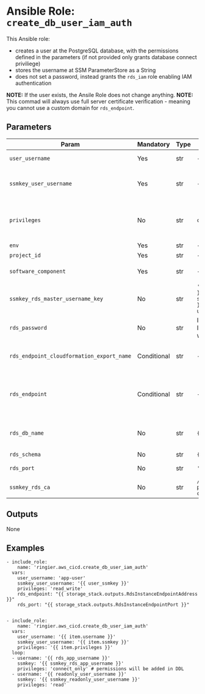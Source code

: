 # Ansible Role: `create_db_user_iam_auth`

This Ansible role:
*  creates a user at the PostgreSQL database, with the permissions defined in the parameters (if not provided only grants database connect priviliege)
*  stores the username at SSM ParameterStore as a String
*  does not set a password, instead grants the `rds_iam` role enabling IAM authentication

**NOTE:** If the user exists, the Ansile Role does not change anything.
**NOTE:** This commad will always use full server certificate verification - meaning you cannot use a custom domain for `rds_endpoint`.

## Parameters

|   Param                                      |   Mandatory    |   Type  |   Default                                                             |   Description                                                                                                                                                                                              |
|----------------------------------------------|----------------|---------|-----------------------------------------------------------------------|------------------------------------------------------------------------------------------------------------------------------------------------------------------------------------------------------------|
|   `user_username`                            |   Yes          |   str   |   -                                                                   |   Name of the PostgreSQL role to be created. e.g. `scmi_change_monitor_user`                                                                                                                               |
|   `ssmkey_user_username`                     |   Yes          |   str   |   -                                                                   |   Key of the SSM Parameter to store the username. If the SSM Parameter does not exist, this role will create it and set it to the appropriate value.                                                       |
|   `privileges`                               |   No           |   str   |   `connect_only`                                                      |   Privileges to be granted to the new user on database in the schema `rds_schema_name`. Choices: `connect_only` \| `read` \| `read_write`. Will also create default privileges for any new objects.         |
|   `env`                                      |   Yes          |   str   |   -                                                                   |                                                                                                                                                                                                            |
|   `project_id`                               |   Yes          |   str   |   -                                                                   |                                                                                                                                                                                                            |
|   `software_component`                       |   Yes          |   str   |   -                                                                   |   Used to lookup `/{{ project_id }}/{{ software_component }}/rds/master-username`                                                                                                                          |
|   `ssmkey_rds_master_username_key`           |   No           |   str   |   `'/{{ project_id }}/{{ software_component }}/rds/master-username'`  |   Name of the SSM Parameter to store RDS master username.                                                                                                                                                  |
|   `rds_password`                             |   No           |   str   |   If not provided RDS IAM authentication will be used                 |   The master user password. If not provided RDS IAM authentication will be used.                                                                                                                           |
|   `rds_endpoint_cloudformation_export_name`  |   Conditional  |   str   |   -                                                                   |   Mutually exclusive with `rds_endpoint`. Specify the CloudFormation stack export name of the RDS endpoint. e.g. `scmi-{{ software_component }}-rds-endpoint`                                              |
|   `rds_endpoint`                             |   Conditional  |   str   |   -                                                                   |   Mutually exclusive with `rds_endpoint_cloudformation_export_name`. Specify the RDS endpoint (without protocol and port) e.g. `dev-scmi-crawler-aurora.cluster-c2qxetkc4ajc.eu-west-1.rds.amazonaws.com`  |
|   `rds_db_name`                              |   No           |   str   |   `{{ project_id }}`                                                  |   Database name at PostgreSQL. As we usually have one cluster hosts only one database, naming uniqueness does not bring additional benefit.                                                                |
|   `rds_schema`                               |   No           |   str   |   `{{ rds_db_name }}`                                                 |   Schema name inside DB at PostgreSQL.                                                                                                                                                                     |
|   `rds_port`                                 |   No           |   str   |   `'5432'`                                                            |   TCP port of PostgreSQL. Without special reason it should not be changed.                                                                                                                                 |
|   `ssmkey_rds_ca`                            |   No           |   str   |  `/{{ env }}/{{ project_id }}/rds-ca`                                 |   The SSM key containing the certificate of the CA for the database server certificate                                                                                                                     |

## Outputs

None

## Examples

```ansible
- include_role:
    name: 'ringier.aws_cicd.create_db_user_iam_auth'
  vars:
    user_username: 'app-user'
    ssmkey_user_username: '{{ user_ssmkey }}'
    privileges: 'read_write'
    rds_endpoint: "{{ storage_stack.outputs.RdsInstanceEndpointAddress }}"
    rds_port: "{{ storage_stack.outputs.RdsInstanceEndpointPort }}"
```

```ansible

- include_role:
    name: 'ringier.aws_cicd.create_db_user_iam_auth'
  vars:
    user_username: '{{ item.username }}'
    ssmkey_user_username: '{{ item.ssmkey }}'
    privileges: '{{ item.privileges }}'
  loop:
  - username: '{{ rds_app_username }}'
    ssmkey: '{{ ssmkey_rds_app_username }}'
    privileges: 'connect_only' # permissions will be added in DDL
  - username: '{{ readonly_user_username }}'
    ssmkey: '{{ ssmkey_readonly_user_username }}'
    privileges: 'read'
```
